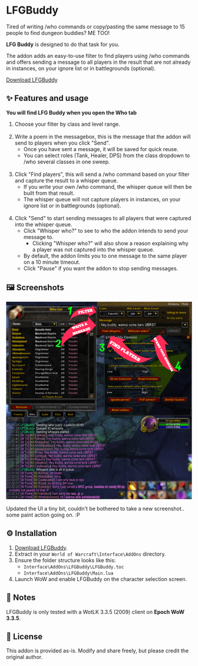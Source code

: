 # LFGBuddy

Tired of writing /who commands or copy/pasting the same message to 15 people to find dungeon buddies? ME TOO! <br>

**LFG Buddy** is designed to do that task for you.

The addon adds an easy-to-use filter to find players using /who commands and offers sending a message to all players in the result that are not already in instances, on your ignore list or in battlegrounds (optional).

<p style="font-size: 14px;"><a href="https://github.com/hjortmar/lfgbuddy/raw/main/LFGBuddy.zip">Download LFGBuddy</a></p>

## ✨ Features and usage

  **You will find LFG Buddy when you open the Who tab**
  
1. Choose your filter by class and level range.
<br><br>
2. Write a poem in the messagebox, this is the message that the addon will send to players when you click "Send".
   - Once you have sent a message, it will be saved for quick reuse.
   - You can select roles (Tank, Healer, DPS) from the class dropdown to /who several classes in one sweep.
<br><br>
3. Click "Find players", this will send a /who command based on your filter and capture the result to a whisper queue.
   - If you write your own /who command, the whisper queue will then be built from that result.
   - The whisper queue will not capture players in instances, on your ignore list or in battlegrounds (optional). 
<br><br>
4. Click "Send" to start sending messages to all players that were captured into the whisper queue.
   - Click "Whisper who?" to see to who the addon intends to send your message to.
     - Clicking "Whisper who?" will also show a reason explaining why a player was not captured into the whisper queue.
   - By default, the addon limits you to one message to the same player on a 10 minute timeout.
   - Click "Pause" if you want the addon to stop sending messages.

## 🖼️ Screenshots
![Main](images/lfgbuddimg3.png)

Updated the UI a tiny bit, couldn't be bothered to take a new screenshot.. some paint action going on. :P

## ⚙️ Installation

1. [Download LFGBuddy](https://github.com/hjortmar/lfgbuddy/raw/main/LFGBuddy.zip).
2. Extract in your `World of Warcraft\Interface\AddOns` directory.
3. Ensure the folder structure looks like this:<br>
   - `Interface\AddOns\LFGBuddy\LFGBuddy.toc`<br>
   - `Interface\AddOns\LFGBuddy\Main.lua`
4. Launch WoW and enable LFGBuddy on the character selection screen.

## 📝 Notes

LFGBuddy is only tested with a WotLK 3.3.5 (2009) client on **Epoch WoW 3.3.5**.  

## 📜 License

This addon is provided as-is. Modify and share freely, but please credit the original author.

